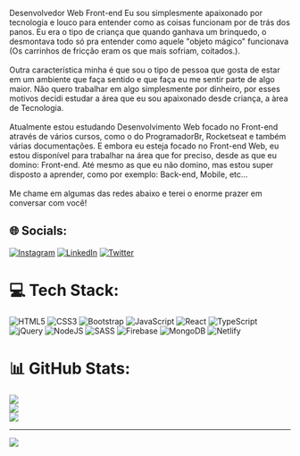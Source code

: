 Desenvolvedor Web Front-end
Eu sou simplesmente apaixonado por tecnologia e louco para entender como as coisas funcionam por de trás dos panos. Eu era o tipo de criança que quando ganhava um brinquedo, o desmontava todo só pra entender como aquele "objeto mágico" funcionava (Os carrinhos de fricção eram os que mais sofriam, coitados.).<br><br>Outra característica minha é que sou o tipo de pessoa que gosta de estar em um ambiente que faça sentido e que faça eu me sentir parte de algo maior. Não quero trabalhar em algo simplesmente por dinheiro, por esses motivos decidi estudar a área que eu sou apaixonado desde criança, a àrea de Tecnologia.<br><br>Atualmente estou estudando Desenvolvimento Web focado no Front-end através de vários cursos, como o do ProgramadorBr, Rocketseat e também várias documentações. E embora eu esteja focado no Front-end Web, eu estou disponível para trabalhar na área que for preciso, desde as que eu domino: Front-end. Até mesmo as que eu não domino, mas estou super disposto a aprender, como por exemplo: Back-end, Mobile, etc...<br><br>Me chame em algumas das redes abaixo e terei o enorme prazer em conversar com você!


## 🌐 Socials:
[![Instagram](https://img.shields.io/badge/Instagram-%23E4405F.svg?logo=Instagram&logoColor=white)](https://instagram.com/https://www.instagram.com/oluanduart/) [![LinkedIn](https://img.shields.io/badge/LinkedIn-%230077B5.svg?logo=linkedin&logoColor=white)](https://linkedin.com/in/https://www.linkedin.com/in/luan-duarte-720a71222/) [![Twitter](https://img.shields.io/badge/Twitter-%231DA1F2.svg?logo=Twitter&logoColor=white)](https://twitter.com/https://twitter.com/luandevv) 

# 💻 Tech Stack:
![HTML5](https://img.shields.io/badge/html5-%23E34F26.svg?style=for-the-badge&logo=html5&logoColor=white) ![CSS3](https://img.shields.io/badge/css3-%231572B6.svg?style=for-the-badge&logo=css3&logoColor=white) ![Bootstrap](https://img.shields.io/badge/bootstrap-%23563D7C.svg?style=for-the-badge&logo=bootstrap&logoColor=white) ![JavaScript](https://img.shields.io/badge/javascript-%23323330.svg?style=for-the-badge&logo=javascript&logoColor=%23F7DF1E) ![React](https://img.shields.io/badge/react-%2320232a.svg?style=for-the-badge&logo=react&logoColor=%2361DAFB) ![TypeScript](https://img.shields.io/badge/typescript-%23007ACC.svg?style=for-the-badge&logo=typescript&logoColor=white) ![jQuery](https://img.shields.io/badge/jquery-%230769AD.svg?style=for-the-badge&logo=jquery&logoColor=white) ![NodeJS](https://img.shields.io/badge/node.js-6DA55F?style=for-the-badge&logo=node.js&logoColor=white) ![SASS](https://img.shields.io/badge/SASS-hotpink.svg?style=for-the-badge&logo=SASS&logoColor=white) ![Firebase](https://img.shields.io/badge/firebase-%23039BE5.svg?style=for-the-badge&logo=firebase) ![MongoDB](https://img.shields.io/badge/MongoDB-%234ea94b.svg?style=for-the-badge&logo=mongodb&logoColor=white) ![Netlify](https://img.shields.io/badge/netlify-%23000000.svg?style=for-the-badge&logo=netlify&logoColor=#00C7B7)
# 📊 GitHub Stats:
![](https://github-readme-stats.vercel.app/api?username=oluanduart&theme=algolia&hide_border=false&include_all_commits=true&count_private=false)<br/>
![](https://github-readme-streak-stats.herokuapp.com/?user=oluanduart&theme=algolia&hide_border=false)<br/>
![](https://github-readme-stats.vercel.app/api/top-langs/?username=oluanduart&theme=algolia&hide_border=false&include_all_commits=true&count_private=false&layout=compact)

---
[![](https://visitcount.itsvg.in/api?id=oluanduart&icon=2&color=3)](https://visitcount.itsvg.in)

<!-- Proudly created with GPRM ( https://gprm.itsvg.in ) -->
